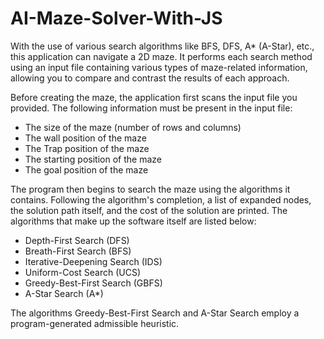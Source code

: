 # AI-Maze-Solver-With-JS
With the use of various search algorithms like BFS, DFS, A* (A-Star), etc., this application can navigate a 2D maze. It performs each search method using an input file containing various types of maze-related information, allowing you to compare and contrast the results of each approach.

Before creating the maze, the application first scans the input file you provided. The following information must be present in the input file:
- The size of the maze (number of rows and columns)
- The wall position of the maze
- The Trap position of the maze
- The starting position of the maze
- The goal position of the maze

The program then begins to search the maze using the algorithms it contains. Following the algorithm's completion, a list of expanded nodes, the solution path itself, and the cost of the solution are printed. The algorithms that make up the software itself are listed below:

- Depth-First Search (DFS)
- Breath-First Search (BFS)
- Iterative-Deepening Search (IDS)
- Uniform-Cost Search (UCS)
- Greedy-Best-First Search (GBFS)
- A-Star Search (A*)

The algorithms Greedy-Best-First Search and A-Star Search employ a program-generated admissible heuristic.